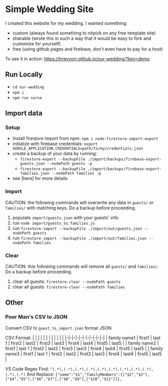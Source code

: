 # Simple Wedding Site

I created this website for my wedding. I wanted something:

-   custom (always found something to nitpick on any free template site)
-   sharable (wrote this in such a way that it would be easy to fork and customize for yourself)
-   free (using github pages and firebase, don't even have to pay for a host)

To see it in action: https://trrevvorr.github.io/our-wedding/?key=demo

## Run Locally

-   `cd our-wedding`
-   `npm i`
-   `npm run serve`

## Import data

### Setup
- Install firestore import from npm: `npm i node-firestore-import-export`
- initialize with firebase credentials: `export GOOGLE_APPLICATION_CREDENTIALS=path/to/my/credentials.json`
- create a backup of your data by running: 
    - `firestore-export --backupFile ./import/backups/firebase-export-guests.json --nodePath guests -p`
    - `firestore-export --backupFile ./import/backups/firebase-export-families.json --nodePath families -p`
- see [here] for more details

### Import
CAUTION: the following commands will overwrite any data in `guests/` or `families/` with matching keys. Do a backup before proceeding.

1. populate `import/guests.json` with your guests' info
1. run `node import/guests_to_families.js`
1. run `firestore-import --backupFile ./import/out/guests.json --nodePath guests`
1. run `firestore-import --backupFile ./import/out/families.json --nodePath families`

### Clear
CAUTION: thie following commands will remove all `guests/` and `families/`. Do a backup before proceeding.

1. clear all guests: `firestore-clear --nodePath guests`
1. clear all guests: `firestore-clear --nodePath families`

## Other

### Poor Man's CSV to JSON
Convert CSV to `guest_to_import.json` format JSON

CSV Format:
| | | | | | | | | | | |
|-|-|-|-|-|-|-|-|-|-|-|
| family name1 | first1 | last 1 | first2 | last2 | first3 | last3 | first4 | last4 | first5 | last5 |
| family name2 | first1 | last 1 | first2 | last2 | first3 | last3 | first4 | last4 | first5 | last5 |
| family name3 | first1 | last 1 | first2 | last2 | first3 | last3 | first4 | last4 | first5 | last5 |

VS Code Regex Find: `^(.*),(.*),(.*),(.*),(.*),(.*),(.*),(.*),(.*),(.*),(.*)`
And Replace: `{"name":"$1","familyMembers":[["$2","$3"],["$4","$5"],["$6","$7"],["$8","$9"],["$10","$11"]]},`